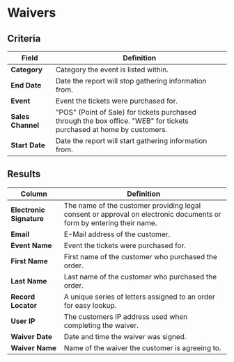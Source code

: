# Waivers

## Criteria

| **Field** | **Definition** |
| --- | --- |
| **Category** | Category the event is listed within. |
| **End Date** | Date the report will stop gathering information from. |
| **Event** | Event the tickets were purchased for. |
| **Sales Channel** | "POS" (Point of Sale) for tickets purchased through the box office. "WEB" for tickets purchased at home by customers. |
| **Start Date** | Date the report will start gathering information from. |

## Results

| **Column** | **Definition** |
| --- | --- |
| **Electronic Signature** | The name of the customer providing legal consent or approval on electronic documents or form by entering their name. |
| **Email** | E-Mail address of the customer. |
| **Event Name** | Event the tickets were purchased for. |
| **First Name** | First name of the customer who purchased the order. |
| **Last Name** | Last name of the customer who purchased the order. |
| **Record Locator** | A unique series of letters assigned to an order for easy lookup. |
| **User IP** | The customers IP address used when completing the waiver. |
| **Waiver Date** | Date and time the waiver was signed. |
| **Waiver Name** | Name of the waiver the customer is agreeing to. |

